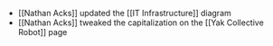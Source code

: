 - [[Nathan Acks]] updated the [[IT Infrastructure]] diagram
- [[Nathan Acks]] tweaked the capitalization on the [[Yak Collective Robot]] page
